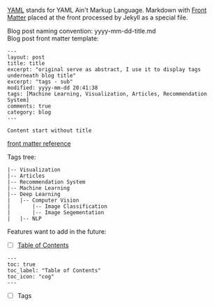 [YAML](http://yaml.org/) stands for YAML Ain't Markup Language. Markdown with [Front Matter](https://jekyllrb.com/docs/frontmatter/) placed at the front processed by Jekyll as a special file.   

Blog post naming convention: yyyy-mm-dd-title.md  
Blog post front matter template:  
```
---
layout: post
title: title
excerpt: "original serve as abstract, I use it to display tags underneath blog title"
excerpt: "tags - sub"
modified: yyyy-mm-dd 20:41:38
tags: [Machine Learning, Visualization, Articles, Recommendation System]
comments: true
category: blog
---  

Content start without title  
```
[front matter reference](https://ncsu-libraries.github.io/jekyll-academic-docs/documentation/)  

Tags tree:
```
|-- Visualization
|-- Articles
|-- Recommendation System
|-- Machine Learning
|-- Deep Learning
|   |-- Computer Vision
|       |-- Image Classification
|       |-- Image Segementation
|   |-- NLP
```

Features want to add in the future:  
* [ ] [Table of Contents](https://mmistakes.github.io/minimal-mistakes/docs/layouts/)  
```
---
toc: true
toc_label: "Table of Contents"
toc_icon: "cog"
---
```

* [ ] Tags

